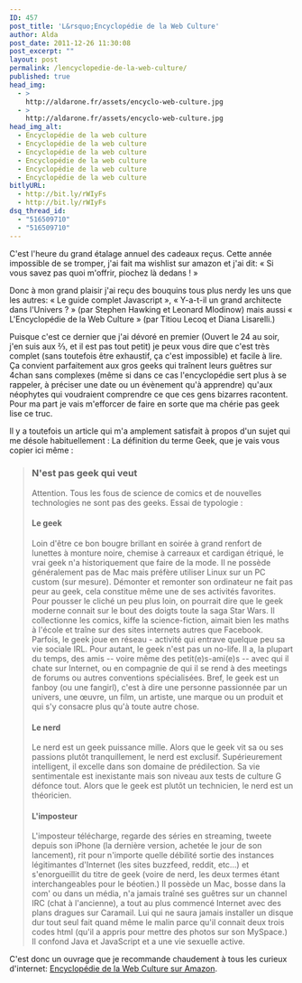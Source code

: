 ```yaml
---
ID: 457
post_title: 'L&rsquo;Encyclopédie de la Web Culture'
author: Alda
post_date: 2011-12-26 11:30:08
post_excerpt: ""
layout: post
permalink: /lencyclopedie-de-la-web-culture/
published: true
head_img:
  - >
    http://aldarone.fr/assets/encyclo-web-culture.jpg
  - >
    http://aldarone.fr/assets/encyclo-web-culture.jpg
head_img_alt:
  - Encyclopédie de la web culture
  - Encyclopédie de la web culture
  - Encyclopédie de la web culture
  - Encyclopédie de la web culture
  - Encyclopédie de la web culture
  - Encyclopédie de la web culture
bitlyURL:
  - http://bit.ly/rWIyFs
  - http://bit.ly/rWIyFs
dsq_thread_id:
  - "516509710"
  - "516509710"
---
```

C'est l'heure du grand étalage annuel des cadeaux reçus. Cette année impossible de se tromper, j'ai fait ma wishlist sur amazon et j'ai dit: « Si vous savez pas quoi m'offrir, piochez là dedans ! »

Donc à mon grand plaisir j'ai reçu des bouquins tous plus nerdy les uns que les autres: « Le guide complet Javascript », « Y-a-t-il un grand architecte dans l'Univers ? » (par Stephen Hawking et Leonard Mlodinow) mais aussi « L'Encyclopédie de la Web Culture » (par Titiou Lecoq et Diana Lisarelli.)

Puisque c'est ce dernier que j'ai dévoré en premier (Ouvert le 24 au soir, j'en suis aux ⅔, et il est pas tout petit) je peux vous dire que c'est très complet (sans toutefois être exhaustif, ça c'est impossible) et facile à lire. Ça convient parfaitement aux gros geeks qui traînent leurs guêtres sur 4chan sans complexes (même si dans ce cas l'encyclopédie sert plus à se rappeler, à préciser une date ou un évènement qu'à apprendre) qu'aux néophytes qui voudraient comprendre ce que ces gens bizarres racontent. Pour ma part je vais m'efforcer de faire en sorte que ma chérie pas geek lise ce truc.

Il y a toutefois un article qui m'a amplement satisfait à propos d'un sujet qui me désole habituellement : La définition du terme Geek, que je vais vous copier ici même :

<blockquote>
<h3>N'est pas geek qui veut</h3>
<p>Attention. Tous les fous de science de comics et de nouvelles technologies ne sont pas des geeks. Essai de typologie :<p>

<h4>Le geek</h4>
<p>Loin d'être ce bon bougre brillant en soirée à grand renfort de lunettes à monture noire, chemise à carreaux et cardigan étriqué, le vrai geek n'a historiquement que faire de la mode. Il ne possède généralement pas de Mac mais préfère utiliser Linux sur un PC custom (sur mesure). Démonter et remonter son ordinateur ne fait pas peur au geek, cela constitue même une de ses activités favorites. Pour pousser le cliché un peu plus loin, on pourrait dire que le geek moderne connait sur le bout des doigts toute la saga Star Wars. Il collectionne les comics, kiffe la science-fiction, aimait bien les maths à l'école et traîne sur des sites internets autres que Facebook. Parfois, le geek joue en réseau - activité qui entrave quelque peu sa vie sociale IRL. Pour autant, le geek n'est pas un no-life. Il a, la plupart du temps, des amis -- voire même des petit(e)s-ami(e)s -- avec qui il chate sur Internet, ou en compagnie de qui il se rend à des meetings de forums ou autres conventions spécialisées. Bref, le geek est un fanboy (ou une fangirl), c'est à dire une personne passionnée par un univers, une œuvre, un film, un artiste, une marque ou un produit et qui s'y consacre plus qu'à toute autre chose.</p>

<h4>Le nerd</h4>
<p>Le nerd est un geek puissance mille. Alors que le geek vit sa ou ses passions plutôt tranquillement, le nerd est exclusif. Supérieurement intelligent, il excelle dans son domaine de prédilection. Sa vie sentimentale est inexistante mais son niveau aux tests de culture G défonce tout. Alors que le geek est plutôt un technicien, le nerd est un théoricien.</p>

<h4>L'imposteur</h4>
<p>L'imposteur télécharge, regarde des séries en streaming, tweete depuis son iPhone (la dernière version, achetée le jour de son lancement), rit pour n'importe quelle débilité sortie des instances légitimantes d'Internet (les sites buzzfeed, reddit, etc…) et s'enorgueillit du titre de geek (voire de nerd, les deux termes étant interchangeables pour le béotien.) Il possède un Mac, bosse dans la com' ou dans un média, n'a jamais traîné ses guêtres sur un channel IRC (chat à l'ancienne), a tout au plus commencé Internet avec des plans dragues sur Caramail. Lui qui ne saura jamais installer un disque dur tout seul fait quand même le malin parce qu'il connait deux trois codes html (qu'il a appris pour mettre des photos sur son MySpace.) Il confond Java et JavaScript et a une vie sexuelle active.</p>
</blockquote>

C'est donc un ouvrage que je recommande chaudement à tous les curieux d'internet: <a href="http://www.amazon.fr/Encyclop%C3%A9die-webculture-Diane-Lisarelli/dp/222112829X/">Encyclopédie de la Web Culture sur Amazon</a>.